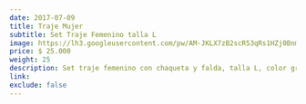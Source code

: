 ```yaml
---
date: 2017-07-09
title: Traje Mujer
subtitle: Set Traje Femenino talla L
image: https://lh3.googleusercontent.com/pw/AM-JKLX7zB2scR53qRs1HZj0BnmHNQprPC-IUDxEsNx2sbiY-BHyGL4fcLNriKIQe_L0EeTd1-Swv3HvFPYuJx2nm8Bz2Z_p5ArHqLQ0N873EuhJAeTTUXPM2RkQ2OQKDSX7qOuIBmZfLs-cKgIRSMOcrSEQqA=w498-h621-no?authuser=0
price: $ 25.000
weight: 25
description: Set traje femenino con chaqueta y falda, talla L, color gris
link: 
exclude: false
---
```

